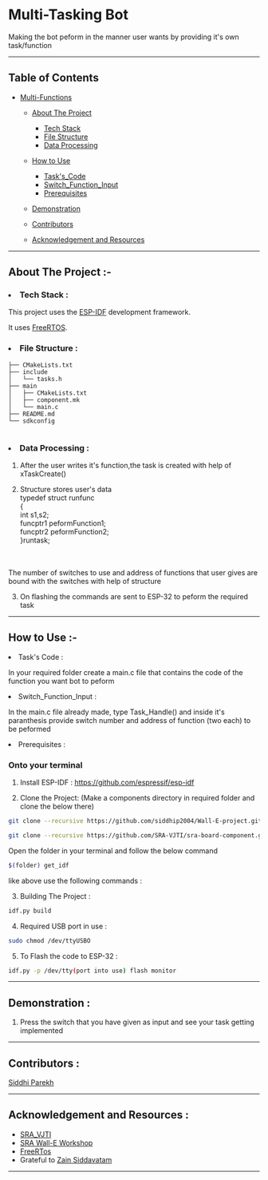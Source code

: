 # Multi-Tasking Bot

Making the bot peform in the manner user wants by providing it's own task/function

-------------------------------

 ## Table of Contents
 * [Multi-Functions](#multi-Functions)
     
    * [About The Project](#about-the-project)
      * [Tech Stack](#tech-stack)
      * [File Structure](#file-structure)
      * [Data Processing](#data-processing)
   
   * [How to Use](#how-to-use)
     * [Task's_Code](#Task's-Code)
     * [Switch_Function_Input](#Switch-Function-Input)
     * [Prerequisites](#prerequisites)
     

   * [Demonstration](#demonstration)

   * [Contributors](#contributors)

   * [Acknowledgement and Resources](#acknowledgement-and-resources)

-----------------

## About The Project :-

###  <li>Tech Stack :</li>
This project uses the [ESP-IDF](https://docs.espressif.com/projects/esp-idf/en/latest/esp32/) development framework.

It uses [FreeRTOS](https://www.freertos.org/openrtos.html).


### <li>File Structure :</li>

```
├── CMakeLists.txt
├── include
│   └── tasks.h
├── main
│   ├── CMakeLists.txt
│   ├── component.mk
│   └── main.c
├── README.md
└── sdkconfig


```

### <li>Data Processing :</li>
1. After the user writes it's function,the task is created with help of xTaskCreate()

2. Structure stores user's data<br>
   typedef struct runfunc <br>
{<br>
    int s1,s2;
    <br>funcptr1 peformFunction1;
    <br>funcptr2 peformFunction2;<br>
}runtask;
<br>
<br>
The number of switches to use and address of functions that user gives are bound with the switches with help of structure

3. On flashing the commands are sent to ESP-32 to peform the required task

----------------

## How to Use :-
<li> Task's Code :</li>

In your required folder create a main.c file that contains the code of the function you want bot to peform

<li> Switch_Function_Input :</li>

In the main.c file already made, type Task_Handle() and
inside it's paranthesis provide switch number and address of function (two each) to be peformed

<li> Prerequisites :</li>
   
### Onto your terminal   

1. Install ESP-IDF : https://github.com/espressif/esp-idf

2. Clone the Project:
(Make a components directory in required folder and clone the below there)
```sh
git clone --recursive https://github.com/siddhip2004/Wall-E-project.git

git clone --recursive https://github.com/SRA-VJTI/sra-board-component.git
```
 Open the folder in your terminal 
 and follow the below command
```sh
$(folder) get_idf
```

like above use the following commands :

3. Building The Project :
```sh
idf.py build
```
4. Required USB port in use :
```sh
sudo chmod /dev/ttyUSBO
```
5. To Flash the code to ESP-32 :
```sh
idf.py -p /dev/tty(port into use) flash monitor
```

-----------------

## Demonstration :

1. Press the switch that you have given as input and see your task getting implemented
------------------

## Contributors :
[Siddhi Parekh](#https://github.com/siddhip2004)

-----------------

## Acknowledgement and Resources :

* [SRA_VJTI](#https://github.com/SRA-VJTI)
* [SRA Wall-E Workshop](https://github.com/SRA-VJTI/Wall-E_v2.2)
* [FreeRTos](#https://www.freertos.org/)
* Grateful to [Zain Siddavatam](https://github.com/SuperChamp234/RISC)
-----------------------






    